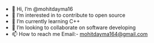 - 👋 Hi, I’m @mohitdayma16
- 👀 I’m interested in to contribute to open source 
- 🌱 I’m currently learning C++
- 💞️ I’m looking to collaborate on software developing 
- 📫 How to reach me Email:- mohitdayma164@gmail.com

<!---
mohitdayma16/mohitdayma16 is a ✨ special ✨ repository because its `README.md` (this file) appears on your GitHub profile.
You can click the Preview link to take a look at your changes.
--->
